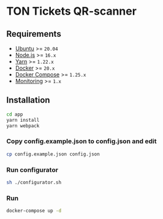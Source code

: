 # TON Tickets QR-scanner
## Requirements
* [Ubuntu](https://ubuntu.com) >= `20.04`
* [Node.js](https://nodejs.org) >= `16.x`
* [Yarn](https://classic.yarnpkg.com) >= `1.22.x`
* [Docker](https://www.docker.com) >= `20.x`
* [Docker Compose](https://docs.docker.com/compose/install/) >= `1.25.x`
* [Monitoring](https://github.com/kokkekpek/monitoring) >= `1.x`

## Installation
```sh
cd app
yarn install
yarn webpack
```

### Copy config.example.json to config.json and edit
```sh
cp config.example.json config.json
```

### Run configurator
```sh
sh ./configurator.sh
```

### Run
```sh
docker-compose up -d
```
